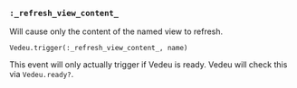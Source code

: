 ### `:_refresh_view_content_`

Will cause only the content of the named view to refresh.

    Vedeu.trigger(:_refresh_view_content_, name)

This event will only actually trigger if Vedeu is ready. Vedeu will
check this via `Vedeu.ready?`.
